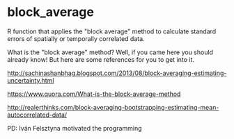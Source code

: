 # block_average
R function that applies the "block average" method to calculate standard errors of spatially or temporally correlated data.

What is the "block average" method?
Well, if you came here you should already know! But here are some references for you to get into it.

http://sachinashanbhag.blogspot.com/2013/08/block-averaging-estimating-uncertainty.html

https://www.quora.com/What-is-the-block-average-method

http://realerthinks.com/block-averaging-bootstrapping-estimating-mean-autocorrelated-data/

PD: Iván Felsztyna motivated the programming
